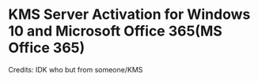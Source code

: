 KMS Server Activation for Windows 10 and Microsoft Office 365(MS Office 365)
==
Credits: IDK who but from someone/KMS

